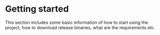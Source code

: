 # Getting started

This section includes some basic information of how to start using the project, how to download release binaries, what are the requirements etc.